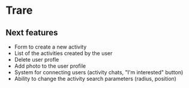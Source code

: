 # Trare

## Next features
- Form to create a new activity
- List of the activities created by the user
- Delete user profle
- Add photo to the user profile
- System for connecting users (activity chats, "I'm interested" button)
- Ability to change the activity search parameters (radius, position)